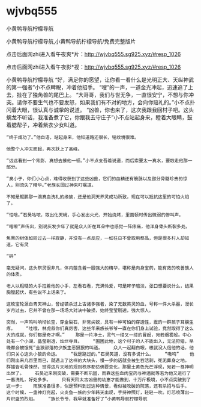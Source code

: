 # wjvbq555
小黄鸭导航柠檬导航

小黄鸭导航柠檬导航,小黄鸭导航柠檬导航/免费完整版片

点击后面网zhi进入看午夜爽*片：http://wjvbq555.sg925.xyz/#resp_1026

点击后面网zhi进入看午夜影*视：http://wjvbq555.sg925.xyz/#resp_1026

小黄鸭导航柠檬导航    “好，满足你的愿望，让你看一看什么是光明正大、天纵神武的第一强者”小不点睥睨，冲着他招手。    “嗖”的一声，一道金光冲起，迅速追了上去，挂在了独角兽的尾巴上。    “大哥哥，我们与世无争，一直很安宁，不想与你冲突。请你不要生气也不要发怒，如果我们有不对的地方，会向你赔礼的。”小不点扑闪着大眼，很认真与诚挚的说道。    “凶兽，你也来了，这次我跟我回村子吧。这头螭龙不听话，我准备煮了它，你跟我去守庄子”小不点站起身来，瞪着大眼睛，鼓着腮帮子，冲着紫衣少女叫道。

    “终于成功了。”他自语，站起身来，他知道路还很长，铭纹境很难。

    他整个人冲天而起，再次跃上了高峰。

    “远远看到一个背影，真想去揍他一顿。”小不点支吾着说道，而后索要太一真水，要取走他那一部分。

    “臭小子，你们小心点，难得收获到了这些凶兽，它们的血精还有筋脉以及部分骨骼珍贵的惊人，别流失了精华。”老族长回过神来叮嘱道。

    不知是鲲鹏那一滴真血洗礼的缘故，还是他洞天养灵成功所致，现在可以抵抗这里的可怕火焰了。

    “怕啥。”石昊咕哝，取出化天碗，手心发出火光，开始烧烤，里面顿时传出微弱的惨叫声。

    “喀嚓”声传出，别说灰发少年了就是众人听在耳朵中也感觉一阵疼痛，他浑身骨头断裂多处。

    焦黑的树体如同过去一样寂静，并没有一点反应，一如往日不曾取用祭品，但是很多村人却知道，它有灵

    “砰”

    毫无疑问，这头祭灵很非凡，体内蕴含着一股强大的精华，堪称是肉身宝药，能有效的改善族人的体质。

    老人以粗糙的大手拉着他的小手，左看右看，充满怜爱，可是眸子暗淡，张口想要说什么，结果胸膛起伏，有些说不上话来了。

    这枚宝轮源自青天神山，曾经镇杀过上古诸多强者，染了无数英灵的血，号称一件大杀器，漫长岁月过去，它并不曾在那一场场大对决中破损，始终莹莹剔透，强大惊人。

    突然，一声鸣叫响彻长空，穿金裂石，非常尖锐，具有一种可怕的穿透性，震的一群孩子耳膜生疼。    “哇哦，林虎叔你们真厉害，这些年来族长爷爷一直在你们身上试验，竟然取得了这么大的成就，你们都是奇才啊。”    那是一片净土，灵气一缕又一缕的冒起，宛若烟雾般。中心处有一个小湖，晶莹剔透，灿烂夺目。    “围困此地，这个村子的人不能出入，无法狩猎，早晚都会被饿死”金狼部落的少族主恶狠狠的叫道。    众人一起翻白眼，根就没人信他的话，他们只关心这头小狼的命运。    “我是路过的。”石昊笑道，没有多说什么。    “嗷呜”    他们刚出来几百里而已，就遇上了这样的大块头，慢一步的话就会被生吞活剥，死无葬身之地。    群雄皆毛骨悚然，觉得这片天地的规则秩序都仿佛要变化，那里土黄色光芒浮现，宛若一尊神明出世了。    石昊近来刚突破，需要不断巩固，而靠这些血肉宝药与神酒就等若为他又进行了一番洗礼，好处多多。    只有天阶太古凶兽的幼崽才能做到，十万斤极境，小不点突破到了这一步:    雨族准备很多，似是预料到过这种情景，看似被攻破的院落，还有杀招与后手。    这个时候，一盏神灯亮起，火炎鱼一族的少年韩天出现，手持神照灯，轻轻一吹。灯芯喷薄出一片炽盛的烈焰。    “族长爷爷，我早就准备好了”小黄鸭导航柠檬导航
